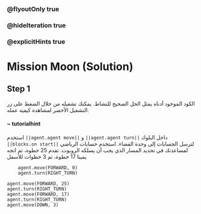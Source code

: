 ### @flyoutOnly true
### @hideIteration true
### @explicitHints true

# Mission Moon (Solution)

## Step 1
الكود الموجود أدناه يمثل الحل الصحيح للنشاط. يمكنك تشغيله من خلال الضغط على زر التشغيل الأخضر لمشاهدة كيفية عمله.

#### ~ tutorialhint  
استخدم ``||agent.agent move||`` و ``||agent.agent turn||`` داخل البلوك ``||blocks.on start||`` لترسل الحسابات إلى وحدة الفضاء. استخدم حسابات الرياضي لمساعدتك في تحديد المسار الذي يجب أن يسلكه الروبوت. تقدم 25 خطوة، ثم اتجه يمينا 17 خطوة، ثم 3 خطوات للأسفل

```ghost
    agent.move(FORWARD, 0)
    agent.turn(RIGHT_TURN)
```
```template
agent.move(FORWARD, 25)
agent.turn(RIGHT_TURN)
agent.move(FORWARD, 17)
agent.turn(RIGHT_TURN)
agent.move(DOWN, 3)
```
```package
```
